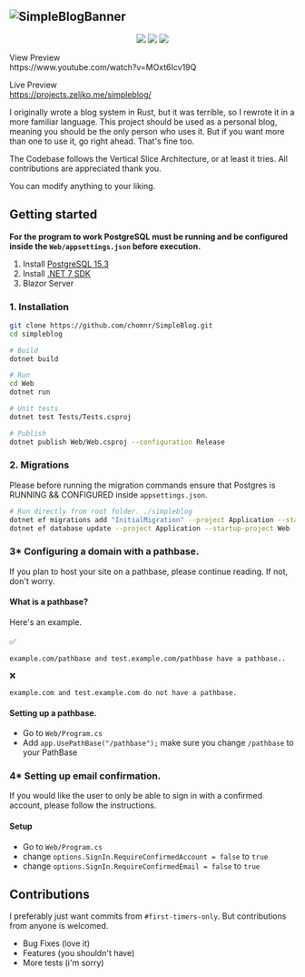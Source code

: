 ![SimpleBlogBanner](https://github.com/okjlez/SimpleBlog/blob/master/Web/blob/ReadMeLogo.png?raw=true)
----------------------------------------------------------------
<p align="center">
  <img src="https://img.shields.io/codacy/grade/75a7625558db465cbdf9943b45ee345a"/>
  <img src="https://img.shields.io/github/commit-activity/m/chomnr/simpleblog?color=ff69b4"/>
  <img src="https://img.shields.io/github/repo-size/chomnr/simpleblog"/>
</p>
View Preview<br>
https://www.youtube.com/watch?v=MOxt6Icv19Q

Live Preview<br>
https://projects.zeljko.me/simpleblog/

I originally wrote a blog system in Rust, but it was terrible, so I rewrote it in a more familiar language. 
This project should be used as a personal blog, meaning you should be the only person who uses it. But if you want
more than one to use it, go right ahead. That's fine too.

The Codebase follows the Vertical Slice Architecture, or at least it tries. All contributions are appreciated thank
you.

You can modify anything to your liking. 

## Getting started
<b>For the program to work PostgreSQL must be running and be configured inside the `Web/appsettings.json` before execution.</b>

1. Install [PostgreSQL 15.3](https://www.enterprisedb.com/downloads/postgres-postgresql-downloads)
2. Install [.NET 7 SDK](https://dotnet.microsoft.com/en-us/download/dotnet/7.0)
3. Blazor Server

### 1. Installation
```bash
git clone https://github.com/chomnr/SimpleBlog.git
cd simpleblog

# Build
dotnet build

# Run
cd Web
dotnet run

# Unit tests
dotnet test Tests/Tests.csproj 

# Publish
dotnet publish Web/Web.csproj --configuration Release 
```

### 2. Migrations
Please before running the migration commands ensure that Postgres is RUNNING && CONFIGURED inside `appsettings.json`.

```bash
# Run directly from root folder. ./simpleblog
dotnet ef migrations add "InitialMigration" --project Application --startup-project Web --output-dir Infrastructure/Persistence/Migrations
dotnet ef database update --project Application --startup-project Web
```

### 3* Configuring a domain with a pathbase.
If you plan to host your site on a pathbase, please continue reading. If not, don't worry.
#### What is a pathbase?
Here's an example.
<br>
<br>
✅ 
```
example.com/pathbase and test.example.com/pathbase have a pathbase..
```

❌
```
example.com and test.example.com do not have a pathbase.
```
#### Setting up a pathbase.
* Go to `Web/Program.cs`
* Add `app.UsePathBase("/pathbase");` make sure you change `/pathbase` to your PathBase

### 4* Setting up email confirmation.
If you would like the user to only be able to sign in with a confirmed account, please follow the instructions.
#### Setup
* Go to `Web/Program.cs`
* change `options.SignIn.RequireConfirmedAccount = false` to `true`
* change `options.SignIn.RequireConfirmedEmail = false` to `true`

## Contributions
I preferably just want commits from `#first-timers-only`. But contributions from anyone is welcomed.
* Bug Fixes (love it)
* Features (you shouldn't have)
* More tests (i'm sorry)


